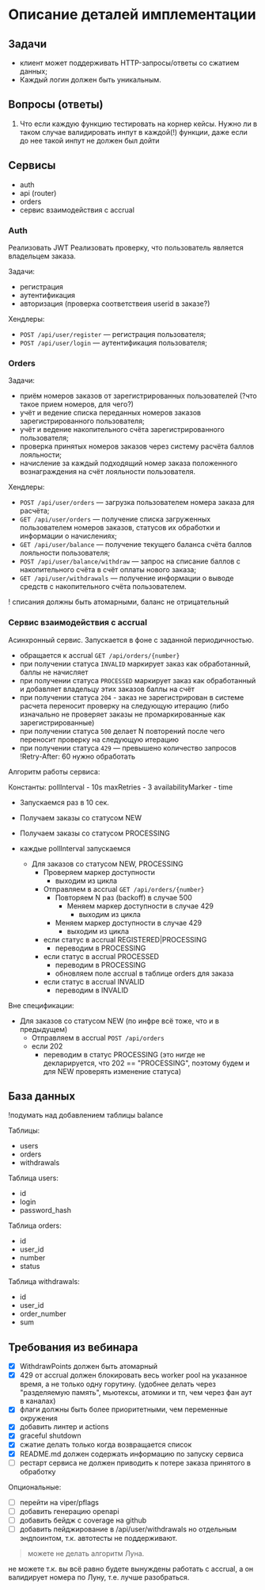 # Описание деталей имплементации

## Задачи

* клиент может поддерживать HTTP-запросы/ответы со сжатием данных;
* Каждый логин должен быть уникальным.

## Вопросы (ответы)

1. Что если каждую функцию тестировать на корнер кейсы. Нужно ли в таком случае валидировать инпут в каждой(!) функции, даже если до нее такой инпут не должен был дойти

## Сервисы

* auth
* api (router)
* orders
* сервис взаимодействия с accrual

### Auth

Реализовать JWT
Реализовать проверку, что пользователь является владельцем заказа.

Задачи:

* регистрация
* аутентификация
* авторизация (проверка соответствеия userid в заказе?)

Хендлеры:

* `POST /api/user/register` — регистрация пользователя;
* `POST /api/user/login` — аутентификация пользователя;

### Orders

Задачи:

* приём номеров заказов от зарегистрированных пользователей (?что такое прием номеров, для чего?)
* учёт и ведение списка переданных номеров заказов зарегистрированного пользователя;
* учёт и ведение накопительного счёта зарегистрированного пользователя;
* проверка принятых номеров заказов через систему расчёта баллов лояльности;
* начисление за каждый подходящий номер заказа положенного вознаграждения на счёт лояльности пользователя.

Хендлеры:

* `POST /api/user/orders` — загрузка пользователем номера заказа для расчёта;
* `GET /api/user/orders` — получение списка загруженных пользователем номеров заказов, статусов их обработки и информации о начислениях;
* `GET /api/user/balance` — получение текущего баланса счёта баллов лояльности пользователя;
* `POST /api/user/balance/withdraw` — запрос на списание баллов с накопительного счёта в счёт оплаты нового заказа;
* `GET /api/user/withdrawals` — получение информации о выводе средств с накопительного счёта пользователем.

! списания должны быть атомарными, баланс не отрицательный

### Сервис взаимодействия с accrual

Асинхронный сервис. Запускается в фоне с заданной периодичностью.

* обращается к accrual `GET /api/orders/{number}`
* при получении статуса `INVALID` маркирует заказ как обработанный, баллы не начисляет
* при получении статуса `PROCESSED` маркирует заказ как обработанный и добавляет владельцу этих заказов баллы на счёт
* при получении статуса `204` - заказ не зарегистрирован в системе расчета переносит проверку на следующую итерацию (либо изначально не проверяет заказы не промаркированные как зарегистрированные)
* при получении статуса `500` делает N повторений после чего переносит проверку на следующую итерацию
* при получении статуса `429` — превышено количество запросов !Retry-After: 60 нужно обработать

Алгоритм работы сервиса:

Константы:
pollInterval - 10s
maxRetries - 3
availabilityMarker - time

* Запускаемся раз в 10 сек.
* Получаем заказы со статусом NEW
* Получаем заказы со статусом PROCESSING

* каждые pollInterval запускаемся
  * Для заказов со статусом NEW, PROCESSING
    * Проверяем маркер доступности
      * выходим из цикла
    * Отправляем в accrual `GET /api/orders/{number}`
      * Повторяем N раз (backoff) в случае 500
        * Меняем маркер доступности в случае 429
          * выходим из цикла
      * Меняем маркер доступности в случае 429
        * выходим из цикла
    * если статус в accrual REGISTERED|PROCESSING
      * переводим в PROCESSING
    * если статус в accrual PROCESSED
      * переводим в PROCESSING
      * обновляем поле accrual в таблице orders для заказа
    * если статус в accrual INVALID
      * переводим в INVALID

Вне спецификации:
<!-- игнорируем, но т.к. всё равно скажут: ты не реализовал, а должен был сходить и отреверсить бинарь accrual или посмотреть в какое-то ещё левое ТЗ, то лучше учитывать при планировании -->
* Для заказов со статусом NEW (по инфре всё тоже, что и в предыдущем)
  * Отправляем в accrual `POST /api/orders`
  * если 202
    * переводим в статус PROCESSING (это нигде не декларируется, что 202 == "PROCESSING", поэтому будем и для NEW проверять изменение статуса)


## База данных

!подумать над добавлением таблицы balance

Таблицы:

* users
* orders
* withdrawals

Таблица users:

* id
* login
* password_hash

Таблица orders:

* id
* user_id
* number
* status

Таблица withdrawals:

* id
* user_id
* order_number
* sum

## Требования из вебинара

* [x] WithdrawPoints должен быть атомарный
* [x] 429 от accrual должен блокировать весь worker pool на указанное время, а не только одну горутину. (удобнее делать через "разделяемую память", мьютексы, атомики и тп, чем через фан аут в каналах)
* [x] флаги должны быть более приоритетными, чем переменные окружения
* [x] добавить линтер и actions
* [x] graceful shutdown
* [x] сжатие делать только когда возвращается список
* [x] README.md должен содержать информацию по запуску сервиса
* [ ] рестарт сервиса не должен приводить к потере заказа принятого в обработку

Опциональные:

* [ ] перейти на viper/pflags
* [ ] добавить генерацию openapi
* [ ] добавить бейдж с coverage на github
* [ ] добавить пейджирование в /api/user/withdrawals но отдельным эндпоинтом, т.к. автотесты не поддерживают.

> можете не делать алгоритм Луна.

не можете т.к. вы всё равно будете вынуждены работать с accrual, а он валидирует номера по Луну, т.е. лучше разобраться.

